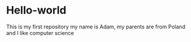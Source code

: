 # Hello-world
This is my first repository
my name is Adam, my parents are from Poland and I like computer science
